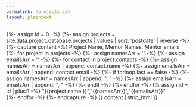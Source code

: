 ```yaml
---
permalink: /projects.csv
layout: plaintext
---
```

{%- assign id = 0 -%}
{%- assign projects = site.data.project_database.projects | values | sort: 'postdate' | reverse -%}
{%- capture content -%}
Project Name, Mentor Names, Mentor emails
<br>
{%- for project in projects -%}
  {%- assign namesArr = '' -%}
  {%- assign emailsArr = '' -%}
  {%- for contact in project.contacts -%}
    {%- assign namesArr = namesArr | append: contact.name -%}
    {%- assign emailsArr = emailsArr | append: contact.email -%}
    {%- if forloop.last == false -%}
       {%- assign namesArr = namesArr | append: ", " -%}
       {%- assign emailsArr = emailsArr | append: ", " -%}
    {%- endif -%}
  {%- endfor -%}
{% assign id = id | plus:1 -%}
\"{{project.name }}\",\"{{namesArr}}\",\"{{emailsArr}}\"
<br>
{%- endfor -%}
{%- endcapture -%}
{{ content | strip_html }}
